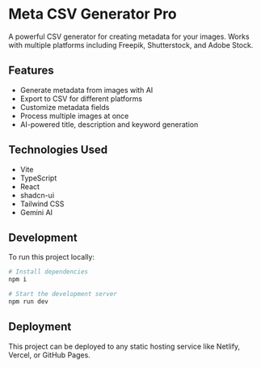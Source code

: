 
# Meta CSV Generator Pro

A powerful CSV generator for creating metadata for your images. Works with multiple platforms including Freepik, Shutterstock, and Adobe Stock.

## Features

- Generate metadata from images with AI
- Export to CSV for different platforms
- Customize metadata fields
- Process multiple images at once
- AI-powered title, description and keyword generation

## Technologies Used

- Vite
- TypeScript
- React
- shadcn-ui
- Tailwind CSS
- Gemini AI

## Development

To run this project locally:

```sh
# Install dependencies
npm i

# Start the development server
npm run dev
```

## Deployment

This project can be deployed to any static hosting service like Netlify, Vercel, or GitHub Pages.
